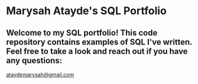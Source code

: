 # Marysah Atayde's SQL Portfolio

## Welcome to my SQL portfolio! This code repository contains examples of SQL I've written. Feel free to take a look and reach out if you have any questions:
ataydemarysah@gmail.com
